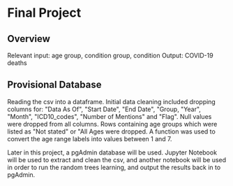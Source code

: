 # Final Project

## Overview
Relevant input: age group, condition group, condition
Output: COVID-19 deaths

## Provisional Database
Reading the csv into a dataframe. Initial data cleaning included dropping columns for: "Data As Of", "Start Date", "End Date", "Group, "Year", "Month", "ICD10_codes", "Number of Mentions" and "Flag". Null values were dropped from all columns. Rows containing age groups which were listed as "Not stated" or "All Ages were dropped. A function was used to convert the age range labels into values between 1 and 7. 

Later in this project, a pgAdmin database will be used. Jupyter Notebook will be used to extract and clean the csv, and another notebook will be used in order to run the random trees learning, and output the results back in to pgAdmin. 
 
